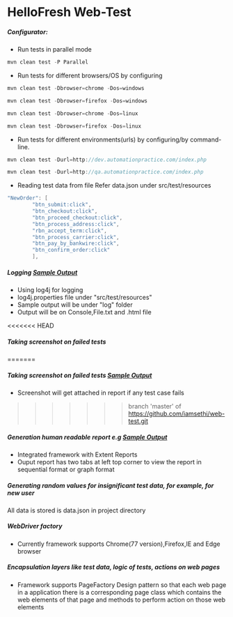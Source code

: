 HelloFresh Web-Test
=====


##### Configurator:

* Run tests in parallel mode

```java
mvn clean test -P Parallel
```

* Run tests for different browsers/OS by configuring

```java
mvn clean test -Dbrowser=chrome -Dos=windows
```

```java
mvn clean test -Dbrowser=firefox -Dos=windows
```

```java
mvn clean test -Dbrowser=chrome -Dos=linux
```

```java
mvn clean test -Dbrowser=firefox -Dos=linux
```

* Run tests for different environments(urls) by configuring/by command-line.

```java
mvn clean test -Durl=http://dev.automationpractice.com/index.php
```

```java
mvn clean test -Durl=http://qa.automationpractice.com/index.php
```

* Reading test data from file Refer data.json under src/test/resources

```java
"NewOrder": [
		"btn_submit:click",
		"btn_checkout:click",
		"btn_proceed_checkout:click",
		"btn_process_address:click",
		"rbn_accept_term:click",
		"btn_process_carrier:click",
		"btn_pay_by_bankwire:click",
		"btn_confirm_order:click"
		],
```

##### Logging [Sample Output](https://web-test-hellofresh.s3-eu-west-1.amazonaws.com/application.html)

* Using log4j for logging 
* log4j.properties file under "src/test/resources"
* Sample output will be under "log" folder
* Output will be on Console,File.txt and .html file

<<<<<<< HEAD
##### Taking screenshot on failed tests
=======
##### Taking screenshot on failed tests [Sample Output](https://web-test-hellofresh.s3-eu-west-1.amazonaws.com/ExtentReportResults_Failed_Sample.html)
* Screenshot will get attached in report if any test case fails  
>>>>>>> branch 'master' of https://github.com/iamsethi/web-test.git

##### Generation human readable report e.g [Sample Output](https://web-test-hellofresh.s3-eu-west-1.amazonaws.com/ExtentReportResults.html)
* Integrated framework with Extent Reports
* Ouput report has two tabs at left top corner to view the report in sequential format or graph format

##### Generating random values for insignificant test data, for example, for new user
All data is stored is data.json in project directory

##### WebDriver factory
* Currently framework supports Chrome(77 version),Firefox,IE and Edge browser 

##### Encapsulation layers like test data, logic of tests, actions on web pages 
* Framework supports PageFactory Design pattern so that each web page in a application there is a corresponding page class which contains the web elements of that page and methods to perform action on those web elements





















